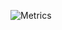 ![Metrics](https://metrics.lecoq.io/stravo1?template=classic&languages=1&repositories=1&lines=1&repositories=100&repositories.batch=100&repositories.forks=false&repositories.affiliations=owner&languages.ignored=css%2C%20html&languages.limit=8&languages.sections=most-used&languages.colors=github&languages.aliases=c%2B%2B&languages.threshold=0%25&languages.indepth=false&languages.analysis.timeout=30&languages.categories=markup%2C%20programming&languages.recent.categories=markup%2C%20programming&languages.recent.load=300&languages.recent.days=14&repositories.featured=stravo1%2Fstacc&config.timezone=Asia%2FCalcutta)

<!--

![Metrics](https://metrics.lecoq.io/stravo1?template=classic&languages=1&introduction=1&isocalendar=1&repositories=1&repositories=100&repositories.batch=100&repositories.forks=false&repositories.affiliations=owner&isocalendar.duration=half-year&languages.limit=8&languages.sections=most-used&languages.colors=github&languages.threshold=0%25&languages.indepth=false&languages.analysis.timeout=15&languages.categories=markup%2C%20programming&languages.recent.categories=markup%2C%20programming&languages.recent.load=300&languages.recent.days=14&introduction.title=true&config.timezone=Asia%2FCalcutta)

- 👋 Hi, I’m @Stravo1
- 👀 I’m interested in anything related to computers... anything
- 🌱 I’m currently learning C, asssembly, and intermediate web-dev stuff.
- 📫 How to reach me? jst email man (for now): stravoone@gmail.com
-->
<!---
Stravo1/Stravo1 is a ✨ special ✨ repository because its `README.md` (this file) appears on your GitHub profile.
You can click the Preview link to take a look at your changes.
--->
